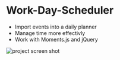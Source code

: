 # Work-Day-Scheduler
- Import events into a daily planner
- Manage time more effectivly
- Work with Moments.js and jQuery
 
![project screen shot](./drago/Pictures/workdayscheduler)
